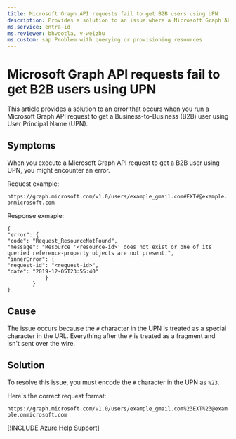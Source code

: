```yaml
---
title: Microsoft Graph API requests fail to get B2B users using UPN
description: Provides a solution to an issue where a Microsoft Graph API request fails to get a Business-to-Business (B2B) user using User Principal Name (UPN).
ms.service: entra-id
ms.reviewer: bhvootla, v-weizhu
ms.custom: sap:Problem with querying or provisioning resources
---
```

# Microsoft Graph API requests fail to get B2B users using UPN

This article provides a solution to an error that occurs when you run a Microsoft Graph API request to get a Business-to-Business (B2B) user using User Principal Name (UPN).

## Symptoms

When you execute a Microsoft Graph API request to get a B2B user using UPN, you might encounter an error.

Request example:

`https://graph.microsoft.com/v1.0/users/example_gmail.com#EXT#@example.onmicrosoft.com`

Response exmaple:

```output
{
"error": {
"code": "Request_ResourceNotFound",
"message": "Resource '<resource-id>' does not exist or one of its queried reference-property objects are not present.",
"innerError": {
"request-id": "<request-id>",
"date": "2019-12-05T23:55:40"
            }
        }
}
```

## Cause

The issue occurs because the `#` character in the UPN is treated as a special character in the URL. Everything after the `#` is treated as a fragment and isn't sent over the wire.

## Solution

To resolve this issue, you must encode the `#` character in the UPN as `%23`.

Here's the correct request format:

`https://graph.microsoft.com/v1.0/users/example_gmail.com%23EXT%23@example.onmicrosoft.com`

[!INCLUDE [Azure Help Support](../../../includes/azure-help-support.md)]